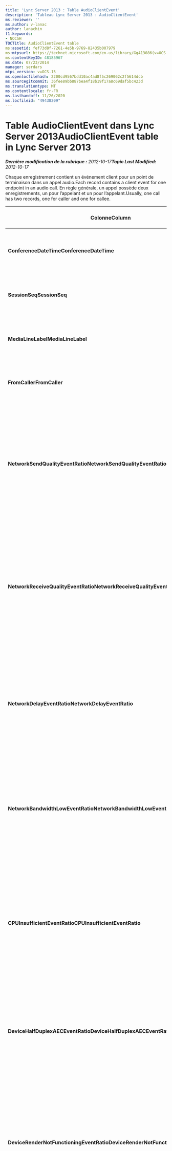 ```yaml
---
title: 'Lync Server 2013 : Table AudioClientEvent'
description: 'Tableau Lync Server 2013 : AudioClientEvent'
ms.reviewer: ''
ms.author: v-lanac
author: lanachin
f1.keywords:
- NOCSH
TOCTitle: AudioClientEvent table
ms:assetid: fef73d8f-7261-4e5b-9769-82435b007979
ms:mtpsurl: https://technet.microsoft.com/en-us/library/Gg413086(v=OCS.15)
ms:contentKeyID: 48185967
ms.date: 07/23/2014
manager: serdars
mtps_version: v=OCS.15
ms.openlocfilehash: 2200cd9567bdd10ac4ad8f5c269062c2f5614dcb
ms.sourcegitcommit: 36fee89bb887bea4f18b19f17a8c69daf5bc423d
ms.translationtype: MT
ms.contentlocale: fr-FR
ms.lasthandoff: 11/26/2020
ms.locfileid: "49438209"
---
```

# <a name="audioclientevent-table-in-lync-server-2013"></a><span data-ttu-id="1ad2d-103">Table AudioClientEvent dans Lync Server 2013</span><span class="sxs-lookup"><span data-stu-id="1ad2d-103">AudioClientEvent table in Lync Server 2013</span></span>

<div data-xmlns="http://www.w3.org/1999/xhtml">

<div class="topic" data-xmlns="http://www.w3.org/1999/xhtml" data-msxsl="urn:schemas-microsoft-com:xslt" data-cs="https://msdn.microsoft.com/">

<div data-asp="https://msdn2.microsoft.com/asp">



</div>

<div id="mainSection">

<div id="mainBody"><span data-ttu-id="1ad2d-104">

<span> </span></span><span class="sxs-lookup"><span data-stu-id="1ad2d-104">

<span> </span></span></span>

<span data-ttu-id="1ad2d-105">_**Dernière modification de la rubrique :** 2012-10-17_</span><span class="sxs-lookup"><span data-stu-id="1ad2d-105">_**Topic Last Modified:** 2012-10-17_</span></span>

<span data-ttu-id="1ad2d-106">Chaque enregistrement contient un événement client pour un point de terminaison dans un appel audio.</span><span class="sxs-lookup"><span data-stu-id="1ad2d-106">Each record contains a client event for one endpoint in an audio call.</span></span> <span data-ttu-id="1ad2d-107">En règle générale, un appel possède deux enregistrements, un pour l’appelant et un pour l’appelant.</span><span class="sxs-lookup"><span data-stu-id="1ad2d-107">Usually, one call has two records, one for caller and one for callee.</span></span>


<table>
<colgroup>
<col style="width: 25%" />
<col style="width: 25%" />
<col style="width: 25%" />
<col style="width: 25%" />
</colgroup>
<thead>
<tr class="header">
<th><span data-ttu-id="1ad2d-108"><strong>Colonne</strong></span><span class="sxs-lookup"><span data-stu-id="1ad2d-108"><strong>Column</strong></span></span></th>
<th><span data-ttu-id="1ad2d-109"><strong>Type de données</strong></span><span class="sxs-lookup"><span data-stu-id="1ad2d-109"><strong>Data Type</strong></span></span></th>
<th><span data-ttu-id="1ad2d-110"><strong>Clé/Index</strong></span><span class="sxs-lookup"><span data-stu-id="1ad2d-110"><strong>Key/Index</strong></span></span></th>
<th><span data-ttu-id="1ad2d-111"><strong>Details</strong></span><span class="sxs-lookup"><span data-stu-id="1ad2d-111"><strong>Details</strong></span></span></th>
</tr>
</thead>
<tbody>
<tr class="odd">
<td><p><span data-ttu-id="1ad2d-112"><strong>ConferenceDateTime</strong></span><span class="sxs-lookup"><span data-stu-id="1ad2d-112"><strong>ConferenceDateTime</strong></span></span></p></td>
<td><p><span data-ttu-id="1ad2d-113">DateHeure</span><span class="sxs-lookup"><span data-stu-id="1ad2d-113">datetime</span></span></p></td>
<td><p><span data-ttu-id="1ad2d-114">Principal</span><span class="sxs-lookup"><span data-stu-id="1ad2d-114">Primary</span></span></p></td>
<td><p><span data-ttu-id="1ad2d-115">Fait référence à partir de la <a href="lync-server-2013-medialine-table.md">table MediaLine dans Lync Server 2013</a>.</span><span class="sxs-lookup"><span data-stu-id="1ad2d-115">Referenced from the <a href="lync-server-2013-medialine-table.md">MediaLine table in Lync Server 2013</a>.</span></span></p></td>
</tr>
<tr class="even">
<td><p><span data-ttu-id="1ad2d-116"><strong>SessionSeq</strong></span><span class="sxs-lookup"><span data-stu-id="1ad2d-116"><strong>SessionSeq</strong></span></span></p></td>
<td><p><span data-ttu-id="1ad2d-117">int</span><span class="sxs-lookup"><span data-stu-id="1ad2d-117">int</span></span></p></td>
<td><p><span data-ttu-id="1ad2d-118">Principal</span><span class="sxs-lookup"><span data-stu-id="1ad2d-118">Primary</span></span></p></td>
<td><p><span data-ttu-id="1ad2d-119">Fait référence à partir de la <a href="lync-server-2013-medialine-table.md">table MediaLine dans Lync Server 2013</a>.</span><span class="sxs-lookup"><span data-stu-id="1ad2d-119">Referenced from the <a href="lync-server-2013-medialine-table.md">MediaLine table in Lync Server 2013</a>.</span></span></p></td>
</tr>
<tr class="odd">
<td><p><span data-ttu-id="1ad2d-120"><strong>MediaLineLabel</strong></span><span class="sxs-lookup"><span data-stu-id="1ad2d-120"><strong>MediaLineLabel</strong></span></span></p></td>
<td><p><span data-ttu-id="1ad2d-121">tinyint</span><span class="sxs-lookup"><span data-stu-id="1ad2d-121">tinyint</span></span></p></td>
<td><p><span data-ttu-id="1ad2d-122">Principal</span><span class="sxs-lookup"><span data-stu-id="1ad2d-122">Primary</span></span></p></td>
<td><p><span data-ttu-id="1ad2d-123">Fait référence à partir de la <a href="lync-server-2013-medialine-table.md">table MediaLine dans Lync Server 2013</a>.</span><span class="sxs-lookup"><span data-stu-id="1ad2d-123">Referenced from the <a href="lync-server-2013-medialine-table.md">MediaLine table in Lync Server 2013</a>.</span></span></p></td>
</tr>
<tr class="even">
<td><p><span data-ttu-id="1ad2d-124"><strong>FromCaller</strong></span><span class="sxs-lookup"><span data-stu-id="1ad2d-124"><strong>FromCaller</strong></span></span></p></td>
<td><p><span data-ttu-id="1ad2d-125">bit</span><span class="sxs-lookup"><span data-stu-id="1ad2d-125">bit</span></span></p></td>
<td><p><span data-ttu-id="1ad2d-126">Principal</span><span class="sxs-lookup"><span data-stu-id="1ad2d-126">Primary</span></span></p></td>
<td><p><span data-ttu-id="1ad2d-127">0 : données du destinataire</span><span class="sxs-lookup"><span data-stu-id="1ad2d-127">0: Callee’s data</span></span></p>
<p><span data-ttu-id="1ad2d-128">1 : données de l’appelant</span><span class="sxs-lookup"><span data-stu-id="1ad2d-128">1: Caller’s data</span></span></p></td>
</tr>
<tr class="odd">
<td><p><span data-ttu-id="1ad2d-129"><strong>NetworkSendQualityEventRatio</strong></span><span class="sxs-lookup"><span data-stu-id="1ad2d-129"><strong>NetworkSendQualityEventRatio</strong></span></span></p></td>
<td><p><span data-ttu-id="1ad2d-130">décimale (5 ; 2)</span><span class="sxs-lookup"><span data-stu-id="1ad2d-130">decimal(5,2)</span></span></p></td>
<td><p> </p></td>
<td><p><span data-ttu-id="1ad2d-131">Pourcentage de session de déclenchement de l’événement NetworkSendQuality pour l’état « incorrect ».</span><span class="sxs-lookup"><span data-stu-id="1ad2d-131">Percentage of session the NetworkSendQuality event was fired for ‘Bad’ state.</span></span></p>
<p><span data-ttu-id="1ad2d-132">La qualité du réseau en termes de gigue ou de perte de paquets est sévère et a un impact sur la qualité du son envoyé.</span><span class="sxs-lookup"><span data-stu-id="1ad2d-132">Network quality in terms of jitter or packet loss is severe and impacting the quality of audio being sent.</span></span></p></td>
</tr>
<tr class="even">
<td><p><span data-ttu-id="1ad2d-133"><strong>NetworkReceiveQualityEventRatio</strong></span><span class="sxs-lookup"><span data-stu-id="1ad2d-133"><strong>NetworkReceiveQualityEventRatio</strong></span></span></p></td>
<td><p><span data-ttu-id="1ad2d-134">décimale (5 ; 2)</span><span class="sxs-lookup"><span data-stu-id="1ad2d-134">decimal(5,2)</span></span></p></td>
<td><p> </p></td>
<td><p><span data-ttu-id="1ad2d-135">Pourcentage de session de déclenchement de l’événement ReceiveSendQuality pour l’état « incorrect ».</span><span class="sxs-lookup"><span data-stu-id="1ad2d-135">Percentage of session the ReceiveSendQuality event was fired for ‘Bad’ state.</span></span></p>
<p><span data-ttu-id="1ad2d-136">La qualité du réseau en termes de gigue ou de perte de paquets est sérieuse et a un impact sur la qualité du son reçu.</span><span class="sxs-lookup"><span data-stu-id="1ad2d-136">Network quality in terms of jitter or packet loss is severe and impacting the quality of audio being received.</span></span></p></td>
</tr>
<tr class="odd">
<td><p><span data-ttu-id="1ad2d-137"><strong>NetworkDelayEventRatio</strong></span><span class="sxs-lookup"><span data-stu-id="1ad2d-137"><strong>NetworkDelayEventRatio</strong></span></span></p></td>
<td><p><span data-ttu-id="1ad2d-138">décimale (5 ; 2)</span><span class="sxs-lookup"><span data-stu-id="1ad2d-138">decimal(5,2)</span></span></p></td>
<td><p> </p></td>
<td><p><span data-ttu-id="1ad2d-139">Pourcentage de session le déclenchement de l’événement de temporisation a été déclenché pour l’état « incorrect ».</span><span class="sxs-lookup"><span data-stu-id="1ad2d-139">Percentage of session the Delay event was fired for ‘Bad’ state.</span></span> <span data-ttu-id="1ad2d-140">La latence du réseau est sérieuse et a un impact sur l’interface en empêchant les communications interactives</span><span class="sxs-lookup"><span data-stu-id="1ad2d-140">Network latency is severe and impacting the experience by preventing interactive communication</span></span></p></td>
</tr>
<tr class="even">
<td><p><span data-ttu-id="1ad2d-141"><strong>NetworkBandwidthLowEventRatio</strong></span><span class="sxs-lookup"><span data-stu-id="1ad2d-141"><strong>NetworkBandwidthLowEventRatio</strong></span></span></p></td>
<td><p><span data-ttu-id="1ad2d-142">décimale (5 ; 2)</span><span class="sxs-lookup"><span data-stu-id="1ad2d-142">decimal(5,2)</span></span></p></td>
<td><p> </p></td>
<td><p><span data-ttu-id="1ad2d-143">Pourcentage de session de déclenchement de l’événement LowBandwidth pour l’état « incorrect ».</span><span class="sxs-lookup"><span data-stu-id="1ad2d-143">Percentage of session the LowBandwidth event was fired for ‘Bad’ state.</span></span> <span data-ttu-id="1ad2d-144">La bande passante disponible est insuffisante pour obtenir une utilisation vocale acceptable.</span><span class="sxs-lookup"><span data-stu-id="1ad2d-144">The available bandwidth is insufficient for an acceptable voice experience.</span></span></p></td>
</tr>
<tr class="odd">
<td><p><span data-ttu-id="1ad2d-145"><strong>CPUInsufficientEventRatio</strong></span><span class="sxs-lookup"><span data-stu-id="1ad2d-145"><strong>CPUInsufficientEventRatio</strong></span></span></p></td>
<td><p><span data-ttu-id="1ad2d-146">décimale (5 ; 2)</span><span class="sxs-lookup"><span data-stu-id="1ad2d-146">decimal(5,2)</span></span></p></td>
<td><p> </p></td>
<td><p><span data-ttu-id="1ad2d-147">Pourcentage de session de l’événement UC insuffisant déclenché pour l’état « incorrect ».</span><span class="sxs-lookup"><span data-stu-id="1ad2d-147">Percentage of session the insufficient CPU event was fired for ‘Bad’ state.</span></span> <span data-ttu-id="1ad2d-148">Il n’y a pas assez de cycles d’UC pour le traitement avec les modalités et applications en cours d’utilisation.</span><span class="sxs-lookup"><span data-stu-id="1ad2d-148">There are insufficient CPU cycles for processing with the current modalities and applications in use.</span></span> <span data-ttu-id="1ad2d-149">Cela entraîne une distorsion du canal audio.</span><span class="sxs-lookup"><span data-stu-id="1ad2d-149">This causes distortions with the audio channel.</span></span></p></td>
</tr>
<tr class="even">
<td><p><span data-ttu-id="1ad2d-150"><strong>DeviceHalfDuplexAECEventRatio</strong></span><span class="sxs-lookup"><span data-stu-id="1ad2d-150"><strong>DeviceHalfDuplexAECEventRatio</strong></span></span></p></td>
<td><p><span data-ttu-id="1ad2d-151">décimale (5 ; 2)</span><span class="sxs-lookup"><span data-stu-id="1ad2d-151">decimal(5,2)</span></span></p></td>
<td><p> </p></td>
<td><p><span data-ttu-id="1ad2d-152">Pourcentage de session de déclenchement de l’événement DeviceHalfDuplexAEC pour l’état « incorrect ».</span><span class="sxs-lookup"><span data-stu-id="1ad2d-152">Percentage of session the DeviceHalfDuplexAEC event was fired for ‘Bad’ state.</span></span> <span data-ttu-id="1ad2d-153">Afin d’éviter l’écho, le système a entré Half duplex.</span><span class="sxs-lookup"><span data-stu-id="1ad2d-153">In order to prevent echo, the system has enter half duplex.</span></span></p></td>
</tr>
<tr class="odd">
<td><p><span data-ttu-id="1ad2d-154"><strong>DeviceRenderNotFunctioningEventRatio</strong></span><span class="sxs-lookup"><span data-stu-id="1ad2d-154"><strong>DeviceRenderNotFunctioningEventRatio</strong></span></span></p></td>
<td><p><span data-ttu-id="1ad2d-155">décimale (5 ; 2)</span><span class="sxs-lookup"><span data-stu-id="1ad2d-155">decimal(5,2)</span></span></p></td>
<td><p> </p></td>
<td><p><span data-ttu-id="1ad2d-156">Pourcentage de session de déclenchement de l’événement DeviceRenderNotFunctioning pour l’état « incorrect ».</span><span class="sxs-lookup"><span data-stu-id="1ad2d-156">Percentage of session the DeviceRenderNotFunctioning event was fired for ‘Bad’ state.</span></span> <span data-ttu-id="1ad2d-157">L’appareil de rendu actuellement utilisé pour la session ne fonctionne pas correctement.</span><span class="sxs-lookup"><span data-stu-id="1ad2d-157">The render device currently being used for the session is not functioning correctly.</span></span> <span data-ttu-id="1ad2d-158">Cela peut entraîner des problèmes audio à sens unique.</span><span class="sxs-lookup"><span data-stu-id="1ad2d-158">This can cause one-way audio issues.</span></span></p></td>
</tr>
<tr class="even">
<td><p><span data-ttu-id="1ad2d-159"><strong>DeviceCaptureNotFunctioningEventRatio</strong></span><span class="sxs-lookup"><span data-stu-id="1ad2d-159"><strong>DeviceCaptureNotFunctioningEventRatio</strong></span></span></p></td>
<td><p><span data-ttu-id="1ad2d-160">décimale (5 ; 2)</span><span class="sxs-lookup"><span data-stu-id="1ad2d-160">decimal(5,2)</span></span></p></td>
<td><p> </p></td>
<td><p><span data-ttu-id="1ad2d-161">Pourcentage de session de déclenchement de l’événement DeviceCaptureNotFunctioning pour l’état « incorrect ».</span><span class="sxs-lookup"><span data-stu-id="1ad2d-161">Percentage of session the DeviceCaptureNotFunctioning event was fired for ‘Bad’ state.</span></span> <span data-ttu-id="1ad2d-162">L’appareil de capture actuellement utilisé pour la session ne fonctionne pas correctement.</span><span class="sxs-lookup"><span data-stu-id="1ad2d-162">The capture device currently being used for the session is not functioning correctly.</span></span> <span data-ttu-id="1ad2d-163">Cela peut entraîner des problèmes audio à sens unique.</span><span class="sxs-lookup"><span data-stu-id="1ad2d-163">This can cause one-way audio issues.</span></span></p></td>
</tr>
<tr class="odd">
<td><p><span data-ttu-id="1ad2d-164"><strong>DeviceGlitchesEventRatio</strong></span><span class="sxs-lookup"><span data-stu-id="1ad2d-164"><strong>DeviceGlitchesEventRatio</strong></span></span></p></td>
<td><p><span data-ttu-id="1ad2d-165">décimale (5 ; 2)</span><span class="sxs-lookup"><span data-stu-id="1ad2d-165">decimal(5,2)</span></span></p></td>
<td><p> </p></td>
<td><p><span data-ttu-id="1ad2d-166">Pourcentage de session de déclenchement de l’événement DeviceGlitches pour l’état « incorrect ».</span><span class="sxs-lookup"><span data-stu-id="1ad2d-166">Percentage of session the DeviceGlitches event was fired for ‘Bad’ state.</span></span> <span data-ttu-id="1ad2d-167">Il y a des problèmes importants dans le rendu du son qui engendre des distorsions.</span><span class="sxs-lookup"><span data-stu-id="1ad2d-167">There are severe glitches in the rendering of audio which is causing distortions.</span></span> <span data-ttu-id="1ad2d-168">Ces problèmes peuvent être causés par des problèmes de pilotes, des appels de procédures différées (DPC) Storm (pilotes) et une utilisation élevée de l’UC.</span><span class="sxs-lookup"><span data-stu-id="1ad2d-168">These glitches can be caused by driver issues, deferred procedure calls (DPC) storm (drivers), and high CPU usage.</span></span></p></td>
</tr>
<tr class="even">
<td><p><span data-ttu-id="1ad2d-169"><strong>DeviceLowSNREventRatio</strong></span><span class="sxs-lookup"><span data-stu-id="1ad2d-169"><strong>DeviceLowSNREventRatio</strong></span></span></p></td>
<td><p><span data-ttu-id="1ad2d-170">décimale (5 ; 2)</span><span class="sxs-lookup"><span data-stu-id="1ad2d-170">decimal(5,2)</span></span></p></td>
<td><p> </p></td>
<td><p><span data-ttu-id="1ad2d-171">Pourcentage de session de déclenchement de l’événement DeviceLowSNR pour l’état « incorrect ».</span><span class="sxs-lookup"><span data-stu-id="1ad2d-171">Percentage of session the DeviceLowSNR event was fired for ‘Bad’ state.</span></span> <span data-ttu-id="1ad2d-172">La qualité de la capture est très médiocre, qu’elle soit très bruyante ou que l’utilisateur parle trop loin du microphone.</span><span class="sxs-lookup"><span data-stu-id="1ad2d-172">The capture quality is very poor, either very noisy or user is talking too far away from the microphone.</span></span> <span data-ttu-id="1ad2d-173">Cela entraînera une distorsion.</span><span class="sxs-lookup"><span data-stu-id="1ad2d-173">This will cause distortions.</span></span></p></td>
</tr>
<tr class="odd">
<td><p><span data-ttu-id="1ad2d-174"><strong>DeviceLowSpeechLevelEventRatio</strong></span><span class="sxs-lookup"><span data-stu-id="1ad2d-174"><strong>DeviceLowSpeechLevelEventRatio</strong></span></span></p></td>
<td><p><span data-ttu-id="1ad2d-175">décimale (5 ; 2)</span><span class="sxs-lookup"><span data-stu-id="1ad2d-175">decimal(5,2)</span></span></p></td>
<td><p> </p></td>
<td><p><span data-ttu-id="1ad2d-176">Pourcentage de session de déclenchement de l’événement DeviceLowSpeechLevel pour l’état « incorrect ».</span><span class="sxs-lookup"><span data-stu-id="1ad2d-176">Percentage of session the DeviceLowSpeechLevel event was fired for ‘Bad’ state.</span></span> <span data-ttu-id="1ad2d-177">Le niveau de voix de l’utilisateur est trop faible et le système ne peut plus l’augmenter.</span><span class="sxs-lookup"><span data-stu-id="1ad2d-177">User‘s speech level is too low and the system cannot increase it any further.</span></span> <span data-ttu-id="1ad2d-178">Cela peut entraîner des distorsions ou une perception perçue comme un son à sens unique.</span><span class="sxs-lookup"><span data-stu-id="1ad2d-178">This can either cause distortions or perceived as one-way audio.</span></span></p></td>
</tr>
<tr class="even">
<td><p><span data-ttu-id="1ad2d-179"><strong>DeviceClippingEventRatio</strong></span><span class="sxs-lookup"><span data-stu-id="1ad2d-179"><strong>DeviceClippingEventRatio</strong></span></span></p></td>
<td><p><span data-ttu-id="1ad2d-180">Décimale (5 ; 2)</span><span class="sxs-lookup"><span data-stu-id="1ad2d-180">Decimal(5,2)</span></span></p></td>
<td><p> </p></td>
<td><p><span data-ttu-id="1ad2d-181">Pourcentage de session de déclenchement de l’événement DeviceClipping pour l’état « incorrect ».</span><span class="sxs-lookup"><span data-stu-id="1ad2d-181">Percentage of session the DeviceClipping event was fired for ‘Bad’ state.</span></span></p>
<p><span data-ttu-id="1ad2d-182">Lorsque le son du microphone est proche de l’extrémité de la parole, la distorsion est audible en raison de l’écrêtage.</span><span class="sxs-lookup"><span data-stu-id="1ad2d-182">When near-end speech clips the microphone, far-end hears distortion due to clipping.</span></span> <span data-ttu-id="1ad2d-183">Il est important d’éviter une capture du microphone proche de la fin.</span><span class="sxs-lookup"><span data-stu-id="1ad2d-183">It is important to avoid near-end microphone clipping.</span></span></p></td>
</tr>
<tr class="odd">
<td><p><span data-ttu-id="1ad2d-184"><strong>DeviceEchoEventRatio</strong></span><span class="sxs-lookup"><span data-stu-id="1ad2d-184"><strong>DeviceEchoEventRatio</strong></span></span></p></td>
<td><p><span data-ttu-id="1ad2d-185">décimale (5 ; 2)</span><span class="sxs-lookup"><span data-stu-id="1ad2d-185">decimal(5,2)</span></span></p></td>
<td><p> </p></td>
<td><p><span data-ttu-id="1ad2d-186">Pourcentage de session de déclenchement de l’événement DeviceEchoEvent pour l’état « incorrect ».</span><span class="sxs-lookup"><span data-stu-id="1ad2d-186">Percentage of session the DeviceEchoEvent event was fired for ‘Bad’ state.</span></span> <span data-ttu-id="1ad2d-187">L’appareil ou la configuration entraîne un écho au-delà de la capacité du système à compenser.</span><span class="sxs-lookup"><span data-stu-id="1ad2d-187">Device or setup is causing echo beyond the ability of the system to compensate.</span></span></p></td>
</tr>
<tr class="even">
<td><p><span data-ttu-id="1ad2d-188"><strong>DeviceNearEndToEchoRatioEventRatio</strong></span><span class="sxs-lookup"><span data-stu-id="1ad2d-188"><strong>DeviceNearEndToEchoRatioEventRatio</strong></span></span></p></td>
<td><p><span data-ttu-id="1ad2d-189">décimale (5 ; 2)</span><span class="sxs-lookup"><span data-stu-id="1ad2d-189">decimal(5,2)</span></span></p></td>
<td><p> </p></td>
<td><p><span data-ttu-id="1ad2d-190">Pourcentage de session de déclenchement de l’événement DeviceNearEndToEchoRatio pour l’état « incorrect ».</span><span class="sxs-lookup"><span data-stu-id="1ad2d-190">Percentage of session the DeviceNearEndToEchoRatio event was fired for ‘Bad’ state.</span></span> <span data-ttu-id="1ad2d-191">La parole de l’utilisateur est trop faible par rapport à l’écho capturé qui a un impact sur l’interface utilisateur, car il limite le niveau d’interruption d’un utilisateur.</span><span class="sxs-lookup"><span data-stu-id="1ad2d-191">The user’s speech is too low compared to the echo being captured which impacts the users experience because it limits how easy it is to interrupt a user.</span></span> <span data-ttu-id="1ad2d-192">Réduire le volume des haut-parleurs, rapprochez le micro du contact.</span><span class="sxs-lookup"><span data-stu-id="1ad2d-192">Reduce speaker volume, move the microphone closer to the talker.</span></span></p></td>
</tr>
<tr class="odd">
<td><p><span data-ttu-id="1ad2d-193"><strong>DeviceMultipleEndpointsEventCount</strong></span><span class="sxs-lookup"><span data-stu-id="1ad2d-193"><strong>DeviceMultipleEndpointsEventCount</strong></span></span></p></td>
<td><p><span data-ttu-id="1ad2d-194">int</span><span class="sxs-lookup"><span data-stu-id="1ad2d-194">int</span></span></p></td>
<td></td>
<td><p><span data-ttu-id="1ad2d-195">Nombre de fois que l’événement DeviceMultipleEndpoints a été déclenché pour l’état « incorrect ».</span><span class="sxs-lookup"><span data-stu-id="1ad2d-195">Number of times during session the DeviceMultipleEndpoints event was fired for ‘Bad’ state.</span></span> <span data-ttu-id="1ad2d-196">Plusieurs points de terminaison audio au sein de la même session détectés et le système a compensé en réduisant le volume de rendu.</span><span class="sxs-lookup"><span data-stu-id="1ad2d-196">Multiple audio endpoints in the same session detected and the system has compensated by reducing render volume.</span></span></p></td>
</tr>
<tr class="even">
<td><p><span data-ttu-id="1ad2d-197"><strong>DeviceHowlingEventCount</strong></span><span class="sxs-lookup"><span data-stu-id="1ad2d-197"><strong>DeviceHowlingEventCount</strong></span></span></p></td>
<td><p><span data-ttu-id="1ad2d-198">int</span><span class="sxs-lookup"><span data-stu-id="1ad2d-198">int</span></span></p></td>
<td><p> </p></td>
<td><p><span data-ttu-id="1ad2d-199">Nombre de fois que l’événement DeviceHowlingEvent a été déclenché pour l’état « incorrect ».</span><span class="sxs-lookup"><span data-stu-id="1ad2d-199">Number of times during session the DeviceHowlingEvent event was fired for ‘Bad’ state.</span></span> <span data-ttu-id="1ad2d-200">Boucle de commentaires audio détectée (provoquée par plusieurs points de terminaison partageant le chemin audio).</span><span class="sxs-lookup"><span data-stu-id="1ad2d-200">Audio feedback loop detected (caused by multiple endpoints sharing audio path).</span></span></p></td>
</tr>
<tr class="odd">
<td><p><span data-ttu-id="1ad2d-201"><strong>DeviceRenderZeroVolumeEventRatio</strong></span><span class="sxs-lookup"><span data-stu-id="1ad2d-201"><strong>DeviceRenderZeroVolumeEventRatio</strong></span></span></p></td>
<td><p><span data-ttu-id="1ad2d-202">décimale (5 ; 2)</span><span class="sxs-lookup"><span data-stu-id="1ad2d-202">decimal(5,2)</span></span></p></td>
<td></td>
<td><p><span data-ttu-id="1ad2d-203">Pourcentage de session l’événement DeviceRenderZeroVolume a été déclenché pour être dans l’état « incorrect ».</span><span class="sxs-lookup"><span data-stu-id="1ad2d-203">Percentage of session the DeviceRenderZeroVolume event was fired for being in the “Bad’ state.</span></span> <span data-ttu-id="1ad2d-204">L’appareil de rendu a été défini sur le volume zéro.</span><span class="sxs-lookup"><span data-stu-id="1ad2d-204">The render device was set to zero volume.</span></span></p>
<p><span data-ttu-id="1ad2d-205">Cette colonne a été introduite dans Microsoft Lync Server 2013.</span><span class="sxs-lookup"><span data-stu-id="1ad2d-205">This column was introduced in Microsoft Lync Server 2013.</span></span></p></td>
</tr>
<tr class="even">
<td><p><span data-ttu-id="1ad2d-206"><strong>DeviceRenderMuteEventRatio</strong></span><span class="sxs-lookup"><span data-stu-id="1ad2d-206"><strong>DeviceRenderMuteEventRatio</strong></span></span></p></td>
<td><p><span data-ttu-id="1ad2d-207">décimale (5 ; 2)</span><span class="sxs-lookup"><span data-stu-id="1ad2d-207">decimal(5,2)</span></span></p></td>
<td></td>
<td><p><span data-ttu-id="1ad2d-208">Pourcentage de session l’événement DeviceRenderMute a été déclenché pour être dans l’état « incorrect ».</span><span class="sxs-lookup"><span data-stu-id="1ad2d-208">Percentage of session the DeviceRenderMute event was fired for being in the “Bad’ state.</span></span> <span data-ttu-id="1ad2d-209">L’appareil de rendu a été coupé.</span><span class="sxs-lookup"><span data-stu-id="1ad2d-209">The render device was muted.</span></span></p>
<p><span data-ttu-id="1ad2d-210">Cette colonne a été introduite dans Microsoft Lync Server 2013.</span><span class="sxs-lookup"><span data-stu-id="1ad2d-210">This column was introduced in Microsoft Lync Server 2013.</span></span></p></td>
</tr>
</tbody>
</table><span data-ttu-id="1ad2d-211">


</div>

<span> </span>

</div>

</div>

</span><span class="sxs-lookup"><span data-stu-id="1ad2d-211">


</div>

<span> </span>

</div>

</div>

</span></span></div>

